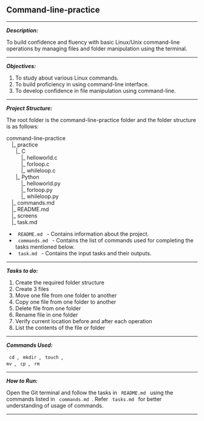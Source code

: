 ## Command-line-practice

___

<em> <strong> Description: </strong> </em>
<p> To build confidence and fluency with basic Linux/Unix command-line operations by managing files and folder manipulation using the terminal. </p>

**** 

<em> <strong> Objectives: </strong> </em>
<ol>
    <li> To study about various Linux commands. </li>
    <li> To build proficiency in using command-line interface. </li>
    <li> To develop confidence in file manipulation using command-line. </li>
</ol>

****

<em> <strong> Project Structure: </strong> </em>

The root folder is the command-line-practice folder and the folder structure is as follows:

command-line-practice <br>
&emsp;|_ practice <br>
&emsp;&ensp;&nbsp;|_ C <br>
&emsp;&emsp;&ensp;&nbsp;|_ helloworld.c <br>
&emsp;&emsp;&ensp;&nbsp;|_ forloop.c <br>
&emsp;&emsp;&ensp;&nbsp;|_ whileloop.c <br>
&emsp;&ensp;&nbsp;|_ Python <br>
&emsp;&emsp;&ensp;&nbsp;|_ helloworld.py <br>
&emsp;&emsp;&ensp;&nbsp;|_ forloop.py <br>
&emsp;&emsp;&ensp;&nbsp;|_ whileloop.py <br>
&emsp;|_ commands.md <br>
&emsp;|_ README.md <br>
&emsp;|_ screens <br>
&emsp;|_ task.md <br>

<ul>
    <li> <code> README.md </code> - Contains information about the project. </li>
    <li> <code> commands.md </code> - Contains the list of commands used for completing the tasks mentioned below. </li>
    <li> <code> task.md </code> - Contains the input tasks and their outputs. </li> 
</ul>

****

<em> <strong> Tasks to do: </strong> </em>

<ol>
<li> Create the required folder structure </li>
<li> Create 3 files </li>
<li> Move one file from one folder to another </li>
<li> Copy one file from one folder to another </li>
<li> Delete file from one folder </li>
<li> Rename file in one folder </li>
<li> Verify current location before and after each operation </li>
<li> List the contents of the file or folder </li>
</ol>

****

<em> <strong> Commands Used: </strong> </em> <br>

<code> cd </code>, <code> mkdir </code>, <code> touch </code>, <code> mv </code>, <code> cp </code>, <code> rm </code> <br>

****

<em> <strong> How to Run: </strong> </em>

<p> Open the Git terminal and follow the tasks in <code> README.md </code> using the commands listed in <code> commands.md </code>. Refer <code> tasks.md </code> for better understanding of usage of commands. </p>

****